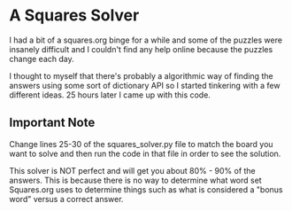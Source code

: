 # A Squares Solver

I had a bit of a squares.org binge for a while and some of the puzzles were insanely difficult and I couldn't find any help online
because the puzzles change each day.

I thought to myself that there's probably a algorithmic way of finding the answers using some sort of dictionary API so I started
tinkering with a few different ideas. 25 hours later I came up with this code.

## Important Note

Change lines 25-30 of the squares_solver.py file to match the board you want to solve and then run the code in that file in order
to see the solution.

This solver is NOT perfect and will get you about 80% - 90% of the answers. This is because there is no way to determine what word
set Squares.org uses to determine things such as what is considered a "bonus word" versus a correct answer.
